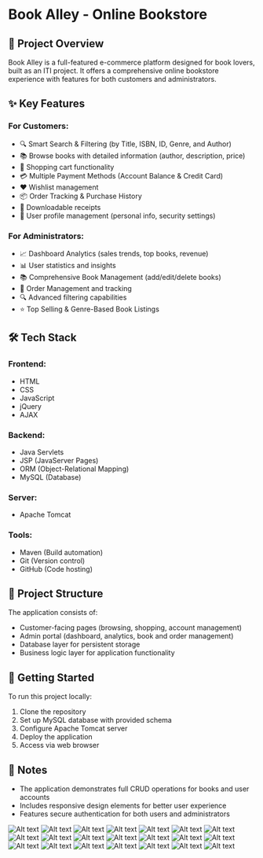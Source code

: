# Book Alley - Online Bookstore

## 📖 Project Overview
Book Alley is a full-featured e-commerce platform designed for book lovers, built as an ITI project. It offers a comprehensive online bookstore experience with features for both customers and administrators.

## ✨ Key Features

### For Customers:
- 🔍 Smart Search & Filtering (by Title, ISBN, ID, Genre, and Author)
- 📚 Browse books with detailed information (author, description, price)
- 🛒 Shopping cart functionality
- 💳 Multiple Payment Methods (Account Balance & Credit Card)
- ❤️ Wishlist management
- 📦 Order Tracking & Purchase History
- 📄 Downloadable receipts
- 👤 User profile management (personal info, security settings)

### For Administrators:
- 📈 Dashboard Analytics (sales trends, top books, revenue)
- 📊 User statistics and insights
- 📚 Comprehensive Book Management (add/edit/delete books)
- 🚚 Order Management and tracking
- 🔍 Advanced filtering capabilities
- ⭐ Top Selling & Genre-Based Book Listings

## 🛠️ Tech Stack

### Frontend:
- HTML
- CSS
- JavaScript
- jQuery
- AJAX

### Backend:
- Java Servlets
- JSP (JavaServer Pages)
- ORM (Object-Relational Mapping)
- MySQL (Database)

### Server:
- Apache Tomcat

### Tools:
- Maven (Build automation)
- Git (Version control)
- GitHub (Code hosting)


## 📂 Project Structure
The application consists of:
- Customer-facing pages (browsing, shopping, account management)
- Admin portal (dashboard, analytics, book and order management)
- Database layer for persistent storage
- Business logic layer for application functionality

## 🚀 Getting Started
To run this project locally:
1. Clone the repository
2. Set up MySQL database with provided schema
3. Configure Apache Tomcat server
4. Deploy the application
5. Access via web browser

## 📝 Notes
- The application demonstrates full CRUD operations for books and user accounts
- Includes responsive design elements for better user experience
- Features secure authentication for both users and administrators

![Alt text](images/Screenshot6.png)
![Alt text](images/Screenshot7.png)
![Alt text](images/Screenshot8.png)
![Alt text](images/Screenshot9.png)
![Alt text](images/Screenshot10.png)
![Alt text](images/Screenshot11.png)
![Alt text](images/Screenshot12.png)
![Alt text](images/Screenshot13.png)
![Alt text](images/Screenshot14.png)
![Alt text](images/Screenshot15.png)
![Alt text](images/Screenshot16.png)
![Alt text](images/Screenshot17.png)
![Alt text](images/Screenshot18.png)
![Alt text](images/Screenshot19.png)
![Alt text](images/Screenshot20.png)
![Alt text](images/Screenshot21.png)
![Alt text](images/Screenshot22.png)
![Alt text](images/Screenshot23.png)
![Alt text](images/Screenshot24.png)
![Alt text](images/Screenshot25.png)
![Alt text](images/Screenshot26.png)



